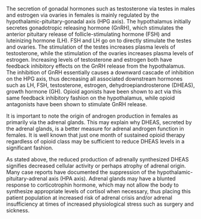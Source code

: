 The secretion of gonadal hormones such as testosterone via testes in males and estrogen via ovaries in females is mainly regulated by the hypothalamic-pituitary-gonadal axis (HPG axis). The hypothalamus initially secretes gonadotropic releasing hormone (GnRH), which stimulates the anterior pituitary release of follicle-stimulating hormone (FSH) and luteinizing hormone (LH). FSH and LH go on to directly stimulate the testes and ovaries. The stimulation of the testes increases plasma levels of testosterone, while the stimulation of the ovaries increases plasma levels of estrogen. Increasing levels of testosterone and estrogen both have feedback inhibitory effects on the GnRH release from the hypothalamus. The inhibition of GnRH essentially causes a downward cascade of inhibition on the HPG axis, thus decreasing all associated downstream hormones such as LH, FSH, testosterone, estrogen, dehydroepiandrosterone (DHEAS), growth hormone (GH). Opioid agonists have been shown to act via this same feedback inhibitory fashion on the hypothalamus, while opioid antagonists have been shown to stimulate GnRH release.

It is important to note the origin of androgen production in females as primarily via the adrenal glands. This may explain why DHEAS, secreted by the adrenal glands, is a better measure for adrenal androgen function in females. It is well known that just one month of sustained opioid therapy regardless of opioid class may be sufficient to reduce DHEAS levels in a significant fashion.

As stated above, the reduced production of adrenally synthesized DHEAS signifies decreased cellular activity or perhaps atrophy of adrenal origin. Many case reports have documented the suppression of the hypothalamic-pituitary-adrenal axis (HPA axis). Adrenal glands may have a blunted response to corticotrophin hormone, which may not allow the body to synthesize appropriate levels of cortisol when necessary, thus placing this patient population at increased risk of adrenal crisis and/or adrenal insufficiency at times of increased physiological stress such as surgery and sickness.